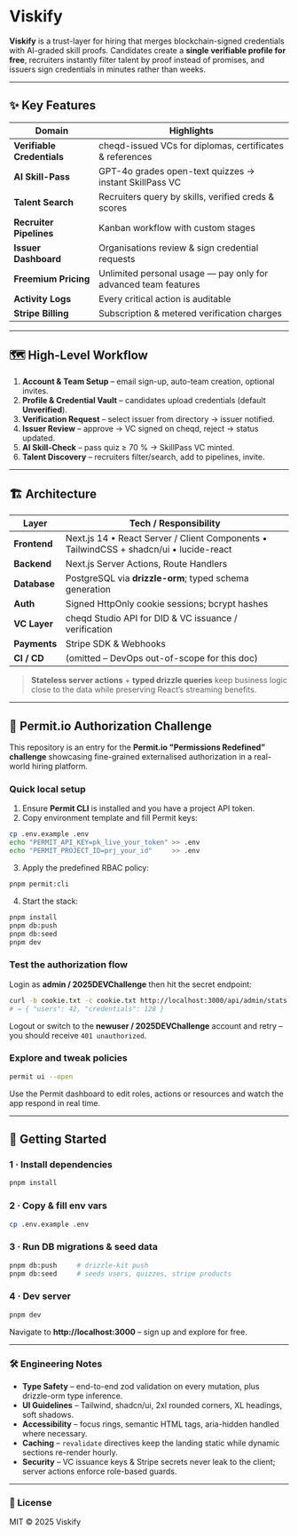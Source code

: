 # Viskify

**Viskify** is a trust-layer for hiring that merges blockchain-signed credentials with AI-graded skill proofs.
Candidates create a **single verifiable profile for free**, recruiters instantly filter talent by proof instead of promises, and issuers sign credentials in minutes rather than weeks.

---

## ✨ Key Features

| Domain                     | Highlights                                                     |
| -------------------------- | -------------------------------------------------------------- |
| **Verifiable Credentials** | cheqd-issued VCs for diplomas, certificates & references       |
| **AI Skill-Pass**          | GPT-4o grades open-text quizzes → instant SkillPass VC         |
| **Talent Search**          | Recruiters query by skills, verified creds & scores            |
| **Recruiter Pipelines**    | Kanban workflow with custom stages                             |
| **Issuer Dashboard**       | Organisations review & sign credential requests                |
| **Freemium Pricing**       | Unlimited personal usage — pay only for advanced team features |
| **Activity Logs**          | Every critical action is auditable                             |
| **Stripe Billing**         | Subscription & metered verification charges                    |

---

## 🗺️ High-Level Workflow

1. **Account & Team Setup** – email sign-up, auto-team creation, optional invites.
2. **Profile & Credential Vault** – candidates upload credentials (default **Unverified**).
3. **Verification Request** – select issuer from directory → issuer notified.
4. **Issuer Review** – approve → VC signed on cheqd, reject → status updated.
5. **AI Skill-Check** – pass quiz ≥ 70 % → SkillPass VC minted.
6. **Talent Discovery** – recruiters filter/search, add to pipelines, invite.

---

## 🏗️ Architecture

| Layer        | Tech / Responsibility                                                                  |
| ------------ | -------------------------------------------------------------------------------------- |
| **Frontend** | Next.js 14 • React Server / Client Components • TailwindCSS + shadcn/ui • lucide-react |
| **Backend**  | Next.js Server Actions, Route Handlers                                                 |
| **Database** | PostgreSQL via **drizzle-orm**; typed schema generation                                |
| **Auth**     | Signed HttpOnly cookie sessions; bcrypt hashes                                         |
| **VC Layer** | cheqd Studio API for DID & VC issuance / verification                                  |
| **Payments** | Stripe SDK & Webhooks                                                                  |
| **CI / CD**  | (omitted – DevOps out-of-scope for this doc)                                           |

> **Stateless server actions** + **typed drizzle queries** keep business logic close to the data while preserving React’s streaming benefits.

---

## 🚀 Permit.io Authorization Challenge

This repository is an entry for the **Permit.io "Permissions Redefined” challenge** showcasing fine-grained externalised authorization in a real-world hiring platform.

### Quick local setup

1. Ensure **Permit CLI** is installed and you have a project API token.
2. Copy environment template and fill Permit keys:

~~~bash
cp .env.example .env
echo "PERMIT_API_KEY=pk_live_your_token" >> .env
echo "PERMIT_PROJECT_ID=prj_your_id"     >> .env
~~~

3. Apply the predefined RBAC policy:

~~~bash
pnpm permit:cli
~~~

4. Start the stack:

~~~bash
pnpm install
pnpm db:push
pnpm db:seed
pnpm dev
~~~

### Test the authorization flow

Login as **admin / 2025DEVChallenge** then hit the secret endpoint:

~~~bash
curl -b cookie.txt -c cookie.txt http://localhost:3000/api/admin/stats
# → { "users": 42, "credentials": 128 }
~~~

Logout or switch to the **newuser / 2025DEVChallenge** account and retry – you should receive `401 unauthorized`.

### Explore and tweak policies

~~~bash
permit ui --open
~~~

Use the Permit dashboard to edit roles, actions or resources and watch the app respond in real time.

---

## 🚀 Getting Started

### 1 · Install dependencies

~~~bash
pnpm install
~~~

### 2 · Copy & fill env vars

~~~bash
cp .env.example .env
~~~

### 3 · Run DB migrations & seed data

~~~bash
pnpm db:push     # drizzle-kit push
pnpm db:seed     # seeds users, quizzes, stripe products
~~~

### 4 · Dev server

~~~bash
pnpm dev
~~~

Navigate to **http://localhost:3000** – sign up and explore for free.

---

### 🛠️ Engineering Notes

* **Type Safety** – end-to-end zod validation on every mutation, plus drizzle-orm type inference.
* **UI Guidelines** – Tailwind, shadcn/ui, 2xl rounded corners, XL headings, soft shadows.
* **Accessibility** – focus rings, semantic HTML tags, aria-hidden handled where necessary.
* **Caching** – `revalidate` directives keep the landing static while dynamic sections re-render hourly.
* **Security** – VC issuance keys & Stripe secrets never leak to the client; server actions enforce role-based guards.

---

### 📜 License

MIT © 2025 Viskify